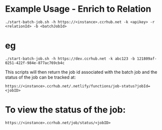 # Example Usage - Enrich to Relation

`./start-batch-job.sh -h https://<instance>.ccrhub.net -k <apikey> -r <relationId> -b <batchJobId>`

# eg

`./start-batch-job.sh -h https://dev.ccrhub.net -k abc123 -b 121809af-0251-422f-984e-877ac769cb4c`


This scripts will then return the job id associated with the batch job and the status of the job can be tracked at:

`https://<instance>.ccrhub.net/.netlify/functions/job-status?jobId=<jobID>`

# To view the status of the job:

`https://<instance>.ccrhub.net/job/status/<jobID>`
